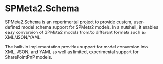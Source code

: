 # SPMeta2.Schema
SPMeta2.Schema is an experimental project to provide custom, user-defined model schema support for SPMeta2 models. In a nutshell, it enables easy conversion of SPMeta2 models from/to different formats such as XML/JSON/YAML.   
  
The built-in implementation provides support for model conversion into XML, JSON, and YAML as well as limited, experimental support for SharePointPnP models. 
